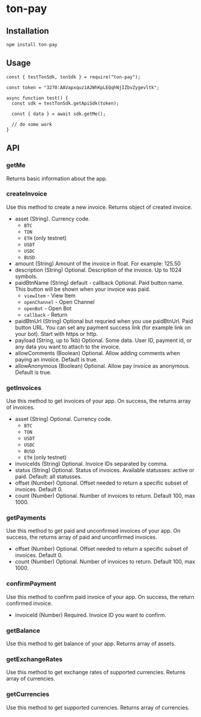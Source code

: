 # ton-pay

## Installation

```
npm install ton-pay
```

## Usage

```
const { testTonSdk, tonSdk } = require("ton-pay");

const token = "3270:AAVapxquz1A2WhKpLEQqhNjIZbvZygevltk";

async function test() {
  const sdk = testTonSdk.getApiSdk(token);

  const { data } = await sdk.getMe();

  // do some work
}
```


## API

### getMe 
Returns basic information about the app.

### createInvoice
Use this method to create a new invoice. Returns object of created invoice.
* asset (String). Currency code.
  *  `BTC`
  *  `TON`
  *  `ETH` (only testnet)
  *  `USDT`
  *  `USDC`
  *  `BUSD`
* amount (String)
Amount of the invoice in float. For example: 125.50
* description (String)
Optional. Description of the invoice. Up to 1024 symbols.
* paidBtnName (String) default - callback
Optional. Paid button name. This button will be shown when your invoice was paid. 
  * `viewItem` - View Item
  * `openChannel` - Open Channel
  * `openBot` - Open Bot
  * `callback` - Return
* paidBtnUrl (String)
Optional but requried when you use paidBtnUrl. Paid button URL. You can set any payment success link (for example link on your bot). Start with https or http.
* payload (String, up to 1kb)
Optional. Some data. User ID, payment id, or any data you want to attach to the invoice.
* allowComments (Boolean)
Optional. Allow adding comments when paying an invoice. Default is true.
* allowAnonymous (Boolean)
Optional. Allow pay invoice as anonymous. Default is true.

### getInvoices
Use this method to get invoices of your app. On success, the returns array of invoices.
* asset (String)
Optional. Currency code.
  *  `BTC`
  *  `TON`
  *  `USDT`
  *  `USDC`
  *  `BUSD`
  *  `ETH` (only testnet)
* invoiceIds (String)
Optional. Invoice IDs separated by comma.
* status (String)
Optional. Status of invoices. Available statusses: active or paid. Default: all statusses.
* offset (Number)
Optional. Offset needed to return a specific subset of  invoices. Default 0.
* count (Number) 
Optional. Number of invoices to return. Default 100, max 1000.

### getPayments
Use this method to get paid and unconfirmed invoices of your app. On success, the returns array of paid and unconfirmed invoices.
* offset (Number)
Optional. Offset needed to return a specific subset of  invoices. Default 0.
* count (Number) 
Optional. Number of invoices to return. Default 100, max 1000.

### confirmPayment
Use this method to confirm paid invoice of your app. On success, the return confirmed invoice.
* invoiceId (Number)
Required. Invoice ID you want to confirm.

### getBalance
Use this method to get balance of your app. Returns array of assets.

### getExchangeRates
Use this method to get exchange rates of supported currencies. Returns array of currencies.

### getCurrencies
Use this method to get supported currencies. Returns array of currencies.
